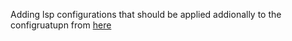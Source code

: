 Adding lsp configurations that should be applied addionally to the configruatupn from [here](https://github.com/neovim/nvim-lspconfig/tree/master/lua/lspconfig/configs)
